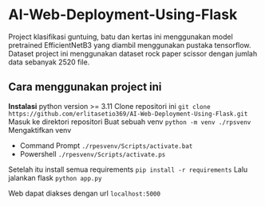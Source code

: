 # AI-Web-Deployment-Using-Flask

Project klasifikasi guntuing, batu dan kertas ini menggunakan model pretrained EfficientNetB3 yang diambil menggunakan pustaka tensorflow. Dataset project ini menggunakan dataset rock paper scissor dengan jumlah data sebanyak 2520 file. 

## Cara menggunakan project ini

**Instalasi**
python version >= 3.11
Clone repositori ini
```git clone https://github.com/erlitasetio369/AI-Web-Deployment-Using-Flask.git``` 
Masuk ke direktori repositori
Buat sebuah venv
```python -m venv ./rpsvenv```
Mengaktifkan venv
- Command Prompt
```./rpesvenv/Scripts/activate.bat```
- Powershell
```./rpesvenv/Scripts/activate.ps```

Setelah itu install semua requirements
```pip install -r requirements```
Lalu jalankan flask
```python app.py```

Web dapat diakses dengan url ```localhost:5000```
